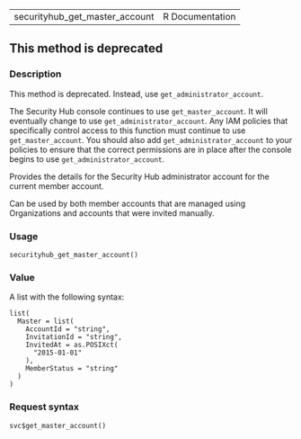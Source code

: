 <table style="width: 100%;">
<tbody>
<tr class="odd">
<td>securityhub_get_master_account</td>
<td style="text-align: right;">R Documentation</td>
</tr>
</tbody>
</table>

## This method is deprecated

### Description

This method is deprecated. Instead, use `get_administrator_account`.

The Security Hub console continues to use `get_master_account`. It will
eventually change to use `get_administrator_account`. Any IAM policies
that specifically control access to this function must continue to use
`get_master_account`. You should also add `get_administrator_account` to
your policies to ensure that the correct permissions are in place after
the console begins to use `get_administrator_account`.

Provides the details for the Security Hub administrator account for the
current member account.

Can be used by both member accounts that are managed using Organizations
and accounts that were invited manually.

### Usage

    securityhub_get_master_account()

### Value

A list with the following syntax:

    list(
      Master = list(
        AccountId = "string",
        InvitationId = "string",
        InvitedAt = as.POSIXct(
          "2015-01-01"
        ),
        MemberStatus = "string"
      )
    )

### Request syntax

    svc$get_master_account()
